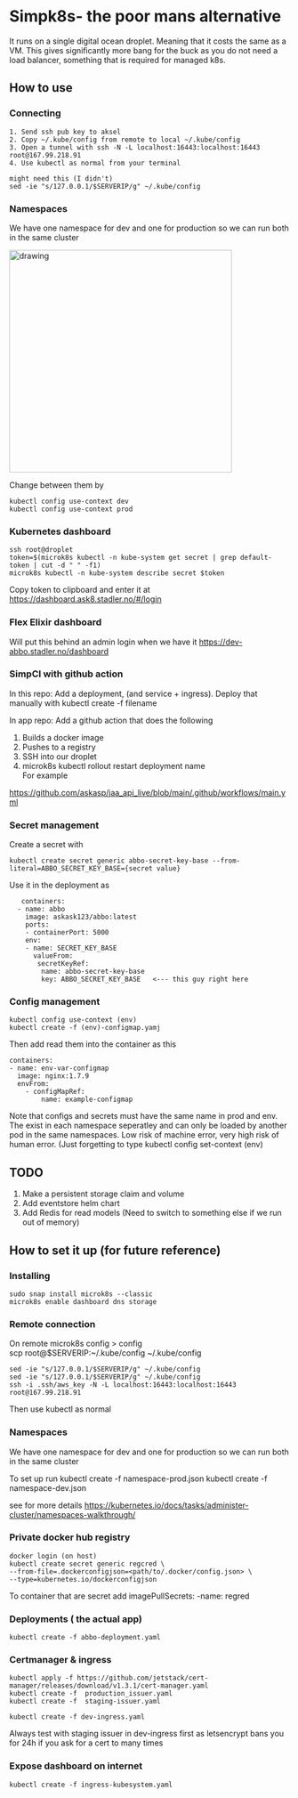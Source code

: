 # Simpk8s- the poor mans alternative

It runs on a single digital ocean droplet.
Meaning that it costs the same as a VM.
This gives significantly more bang for the buck as you
do not need a load balancer, something that is required for 
managed k8s.


## How to use
### Connecting 
    1. Send ssh pub key to aksel
    2. Copy ~/.kube/config from remote to local ~/.kube/config
    3. Open a tunnel with ssh -N -L localhost:16443:localhost:16443 root@167.99.218.91
    4. Use kubectl as normal from your terminal
    
    might need this (I didn't)
    sed -ie "s/127.0.0.1/$SERVERIP/g" ~/.kube/config
    
### Namespaces
We have one namespace for dev and one for production so 
we can run both in the same cluster

<img src="https://i.imgur.com/GmlvwmI.jpeg" alt="drawing" width="400"/>

Change between them by

    kubectl config use-context dev
    kubectl config use-context prod


### Kubernetes dashboard 
    ssh root@droplet
    token=$(microk8s kubectl -n kube-system get secret | grep default-token | cut -d " " -f1)
    microk8s kubectl -n kube-system describe secret $token
    
Copy token to clipboard and enter it at  https://dashboard.ask8.stadler.no/#/login
    
    
### Flex Elixir dashboard
Will put this behind an admin login when we have it
    https://dev-abbo.stadler.no/dashboard
    

### SimpCI with github action

In this repo:
Add a deployment, (and service + ingress).
Deploy that manually with kubectl create -f filename

In app repo:
Add a github action that does the following
1. Builds a docker image
2. Pushes to a registry
3. SSH into our droplet
4. microk8s kubectl rollout restart deployment name    
For example 

https://github.com/askasp/jaa_api_live/blob/main/.github/workflows/main.yml



### Secret management
Create a secret with 
                
    kubectl create secret generic abbo-secret-key-base --from-literal=ABBO_SECRET_KEY_BASE={secret value}

Use it in the deployment as 
    
       containers:
      - name: abbo
        image: askask123/abbo:latest
        ports:
        - containerPort: 5000
        env:
        - name: SECRET_KEY_BASE
          valueFrom:
           secretKeyRef:
            name: abbo-secret-key-base
            key: ABBO_SECRET_KEY_BASE   <--- this guy right here




### Config management

    kubectl config use-context (env)
    kubectl create -f (env)-configmap.yamj

Then add read them into the container as this
    
    containers:
    - name: env-var-configmap
      image: nginx:1.7.9 
      envFrom:
        - configMapRef:
            name: example-configmap


Note that configs and secrets must have the same name in prod and env. The exist in each namespace seperatley and can only be loaded by another pod in the same namespaces. 
Low risk of machine error, very high risk of human error. (Just forgetting to type kubectl config set-context (env)

## TODO
1. Make a persistent storage claim and volume
2. Add eventstore helm chart
3. Add Redis for read models (Need to switch to something else if we run out of memory) 

## How to set it up (for future reference)

### Installing

    sudo snap install microk8s --classic 
    microk8s enable dashboard dns storage


### Remote connection
On remote
    microk8s config > config        
    scp root@$SERVERIP:~/.kube/config ~/.kube/config
    
    sed -ie "s/127.0.0.1/$SERVERIP/g" ~/.kube/config
    sed -ie "s/127.0.0.1/$SERVERIP/g" ~/.kube/config
    ssh -i .ssh/aws_key -N -L localhost:16443:localhost:16443 root@167.99.218.91
    
Then use kubectl as normal

### Namespaces
We have one namespace for dev and one for production so 
we can run both in the same cluster

To set up run
            kubectl create -f  namespace-prod.json
            kubectl create -f  namespace-dev.json

see for more details
https://kubernetes.io/docs/tasks/administer-cluster/namespaces-walkthrough/


### Private docker hub registry
    docker login (on host)
    kubectl create secret generic regcred \
    --from-file=.dockerconfigjson=<path/to/.docker/config.json> \
    --type=kubernetes.io/dockerconfigjson
    
To container that are secret add 
    imagePullSecrets:
        -name: regred 
        
        
### Deployments ( the actual app)
    kubectl create -f abbo-deployment.yaml

### Certmanager & ingress
    kubectl apply -f https://github.com/jetstack/cert-manager/releases/download/v1.3.1/cert-manager.yaml
    kubectl create -f  production_issuer.yaml
    kubectl create -f  staging-issuer.yaml
    
    kubectl create -f dev-ingress.yaml

Always test with staging issuer in dev-ingress first
as letsencrypt bans you for 24h if you ask for a cert to many times


### Expose dashboard on internet
    kubectl create -f ingress-kubesystem.yaml


